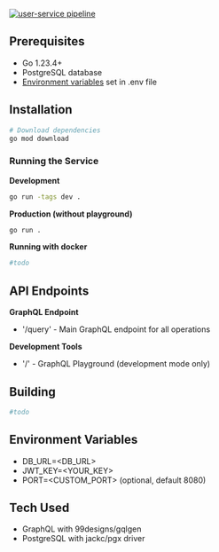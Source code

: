 [![user-service pipeline](https://github.com/Eeritvan/tracker/actions/workflows/users-service.yml/badge.svg)](https://github.com/Eeritvan/tracker/actions/workflows/users-service.yml)

## Prerequisites
- Go 1.23.4+
- PostgreSQL database
- [Environment variables](#env-variables) set in .env file

## Installation
```bash
# Download dependencies
go mod download
```

### Running the Service
**Development**
```bash
go run -tags dev .
```
**Production (without playground)**
```bash
go run .
```

**Running with docker**
```bash
#todo
```

## API Endpoints
**GraphQL Endpoint**
- '/query' - Main GraphQL endpoint for all operations

**Development Tools**
- '/' - GraphQL Playground (development mode only)

## Building
```bash
#todo
```

## Environment Variables
- DB_URL=<DB_URL>
- JWT_KEY=<YOUR_KEY>
- PORT=<CUSTOM_PORT> (optional, default 8080)

## Tech Used
- GraphQL with 99designs/gqlgen
- PostgreSQL with jackc/pgx driver
